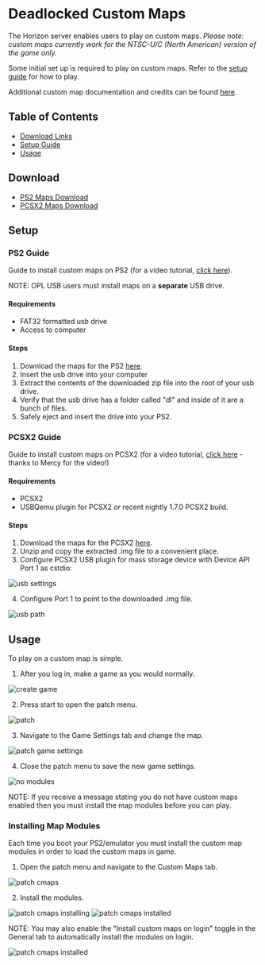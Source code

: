 # Deadlocked Custom Maps

The Horizon server enables users to play on custom maps. _Please note: custom maps currently work for the NTSC-U/C (North American) version of the game only._

Some initial set up is required to play on custom maps. Refer to the [setup guide](#setup) for how to play.

Additional custom map documentation and credits can be found [here](./CMAPS_DETAIL.MD).

## Table of Contents

- [Download Links](#download)
- [Setup Guide](#setup)
- [Usage](#usage)

## Download

- [PS2 Maps Download](https://drive.google.com/file/d/1MZj6KdnnNYNzEWsm11pox5AmYgQIWx1R/view?usp=share_link)
- [PCSX2 Maps Download](https://drive.google.com/file/d/1MZj6KdnnNYNzEWsm11pox5AmYgQIWx1R/view?usp=share_link)

## Setup

### PS2 Guide

Guide to install custom maps on PS2 (for a video tutorial, [click here](https://www.youtube.com/watch?v=cVRJg_k0Wj0)).

NOTE: OPL USB users must install maps on a **separate** USB drive.

#### Requirements

- FAT32 formatted usb drive
- Access to computer

#### Steps

1. Download the maps for the PS2 [here](#download).
2. Insert the usb drive into your computer
3. Extract the contents of the downloaded zip file into the root of your usb drive.
4. Verify that the usb drive has a folder called "dl" and inside of it are a bunch of files.
5. Safely eject and insert the drive into your PS2.

### PCSX2 Guide

Guide to install custom maps on PCSX2 (for a video tutorial, [click here](https://www.youtube.com/watch?v=ATjxkg8dw4k) - thanks to Mercy for the video!)

#### Requirements

- PCSX2
- USBQemu plugin for PCSX2 *or* recent nightly 1.7.0 PCSX2 build.

#### Steps

1. Download the maps for the PCSX2 [here](#download).
2. Unzip and copy the extracted .img file to a convenient place.
3. Configure PCSX2 USB plugin for mass storage device with Device API Port 1 as cstdio:

![usb settings](/assets/dl/pcsx2/usbsettings.png)

4. Configure Port 1 to point to the downloaded .img file.

![usb path](/assets/dl/pcsx2/usbmasspath.png)

## Usage

To play on a custom map is simple.

1. After you log in, make a game as you would normally.

![create game](/assets/dl/game/creategame.png)

2. Press start to open the patch menu.

![patch](/assets/dl/game/patchmenu.png)

3. Navigate to the Game Settings tab and change the map.

![patch game settings](/assets/dl/game/patchgs.png)

4. Close the patch menu to save the new game settings.

![no modules](/assets/dl/game/nocmapmodules.png)

NOTE: If you receive a message stating you do not have custom maps enabled then you must install the map modules before you can play.

### Installing Map Modules

Each time you boot your PS2/emulator you must install the custom map modules in order to load the custom maps in game.

1. Open the patch menu and navigate to the Custom Maps tab.

![patch cmaps](/assets/dl/game/patchcmaps.png)

2. Install the modules.

![patch cmaps installing](/assets/dl/game/cmapsinstalling.png)
![patch cmaps installed](/assets/dl/game/cmapsinstalled.png)

NOTE: You may also enable the "Install custom maps on login" toggle in the General tab to automatically install the modules on login.

![patch cmaps installed](/assets/dl/game/cmapsonlogin.png)
